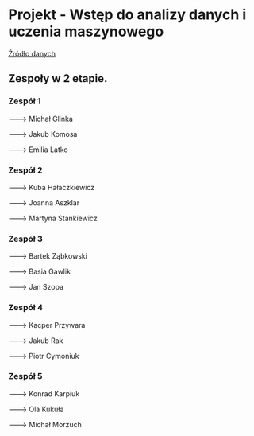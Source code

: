 # Projekt - Wstęp do analizy danych i uczenia maszynowego

[Źródło danych](https://www.kaggle.com/datasets/yasserh/loan-default-dataset)

## Zespoły w 2 etapie.
### Zespół 1

---> Michał Glinka

---> Jakub Komosa

---> Emilia Latko

### Zespół 2

---> Kuba Hałaczkiewicz

---> Joanna Aszklar

---> Martyna Stankiewicz

### Zespół 3

---> Bartek Ząbkowski

---> Basia Gawlik

---> Jan Szopa

### Zespół 4
---> Kacper Przywara

---> Jakub Rak

---> Piotr Cymoniuk


### Zespół 5
---> Konrad Karpiuk

---> Ola Kukuła

---> Michał Morzuch


